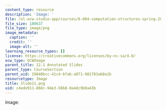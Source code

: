 ```yaml
---
content_type: resource
description: 'Image: '
file: /ol-ocw-studio-app/courses/6-004-computation-structures-spring-2017/c4ede911868c94e358b88a4dc9b0a43b_Slide11.png
file_size: 180637
file_type: image/png
image_metadata:
  caption: ''
  credit: ''
  image-alt: ''
learning_resource_types: []
license: https://creativecommons.org/licenses/by-nc-sa/4.0/
ocw_type: OCWImage
parent_title: 12.1 Annotated Slides
parent_type: CourseSection
parent_uid: 29840bcc-41c4-bfab-a071-981783ab0a1b
resourcetype: Image
title: Slide11.png
uid: c4ede911-868c-94e3-58b8-8a4dc9b0a43b
---
```

Image: 